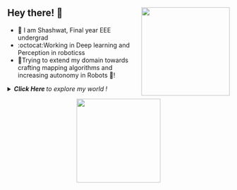 ## Hey there! 👋 <img align="right" src="https://media.giphy.com/media/VzvwdRvla47jyjwLZR/giphy.gif" width="200" height="200" />

- :panda_face: I am Shashwat, Final year EEE undergrad
- :octocat:Working in Deep learning and Perception in roboticss
- :car:Trying to extend my domain towards crafting mapping algorithms and increasing autonomy in Robots :robot:! 

<details>
  <summary><i> <b> Click Here </b> to explore my world ! </i>
<p align="center">  
  <img align="middle" src="https://media.giphy.com/media/wTrXRamYhQzsY/giphy.gif" width="190" height="190" />
</p> </summary>    

<p align="center">
  <img align="right" src="https://media.giphy.com/media/wRYbY8OPGkHxS/giphy.gif" width="300" />
</p>

- :zap: Former Computer Vision at UVRobots
- 🔭 Researching on Robotics and Self Driving Systems
- :electric_plug: Engaged in improving Assistive Technology for the needy
- :robot: Hit me up collaborate on projects based on ROS (Robotics OS)
- ⚡ Fun fact: I am learning German!

![What Github stats](https://github-readme-stats.vercel.app/api?username=shaxpy&show_icons=true&hide_border=true)

### Contact me at: <br>
<a href="https://www.linkedin.com/in/shaxpy28">
  <img align="left" alt="LinkedIn" width="30px" src="https://cdn.jsdelivr.net/npm/simple-icons@3.1.0/icons/linkedin.svg" />
</a>
<a href="mailto:shashwatpandey28@gmail.com">
  <img align="left" alt="Gmail" width="30px" src="https://cdn.jsdelivr.net/npm/simple-icons@3.1.0/icons/gmail.svg" />
</a>
<p align="center"><br>
<img align="middle" src="https://media.giphy.com/media/T4YX44tlqOKaI/giphy.gif" width="550" height="250" />
</p>

</details>
